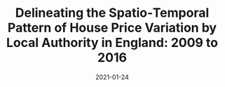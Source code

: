 ---
title: "Delineating the Spatio‐Temporal Pattern of House Price Variation by Local Authority in England: 2009 to 2016"
collection: publications
permalink: /publication/2021-geogr-analysis
date: 2021-01-24
venue: 'Geographical Analysis'
paperurl: 'https://onlinelibrary.wiley.com/doi/10.1111/gean.12287'
link: 'https://doi.org/10.1111/gean.12287'
code: 'URL'
github: ''
citation: 'Chi, B., Dennett, A., Oléron‐Evans, T. and Morphet, R. (2021), Delineating the Spatio‐Temporal Pattern of House Price Variation by Local Authority in England: 2009 to 2016. Geogr Anal. https://doi.org/10.1111/gean.12287 '
---